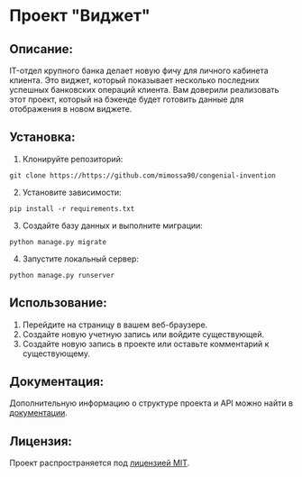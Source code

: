 # Проект "Виджет"

## Описание:

IT-отдел крупного банка делает новую фичу для личного кабинета клиента. Это виджет, который показывает несколько
последних успешных банковских операций клиента. Вам доверили реализовать этот проект, который на бэкенде будет готовить
данные для отображения в новом виджете.

## Установка:

1. Клонируйте репозиторий:

```
git clone https://https://github.com/mimossa90/congenial-invention
```

2. Установите зависимости:

```
pip install -r requirements.txt
```

3. Создайте базу данных и выполните миграции:

```
python manage.py migrate
```

4. Запустите локальный сервер:

```
python manage.py runserver
```

## Использование:

1. Перейдите на страницу в вашем веб-браузере.
2. Создайте новую учетную запись или войдите существующей.
3. Создайте новую запись в проекте или оставьте комментарий к существующему.

## Документация:

Дополнительную информацию о структуре проекта и API можно найти в [документации](docs/README.md).

## Лицензия:

Проект распространяется под [лицензией MIT](LICENSE).
